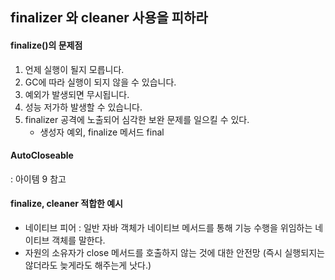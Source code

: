 ## finalizer 와 cleaner 사용을 피하라

#### finalize()의 문제점

1. 언제 실행이 될지 모릅니다.
2. GC에 따라 실행이 되지 않을 수 있습니다.
3. 예외가 발생되면 무시됩니다.
4. 성능 저가하 발생할 수 있습니다.
5. finalizer 공격에 노출되어 심각한 보완 문제를 일으킬 수 있다.
   - 생성자 예외, finalize 메서드 final

#### AutoCloseable

: 아이템 9 참고

#### finalize, cleaner 적합한 예시

- 네이티브 피어 : 일반 자바 객체가 네이티브 메서드를 통해 기능 수행을 위임하는 네이티브 객체를 말한다.
- 자원의 소유자가 close 메서드를 호출하지 않는 것에 대한 안전망 (즉시 실행되지는 않더라도 늦게라도 해주는게 낫다.)





